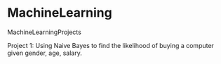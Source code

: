 # MachineLearning
MachineLearningProjects

Project 1: Using Naive Bayes to find the likelihood of buying a computer given gender, age, salary. 
